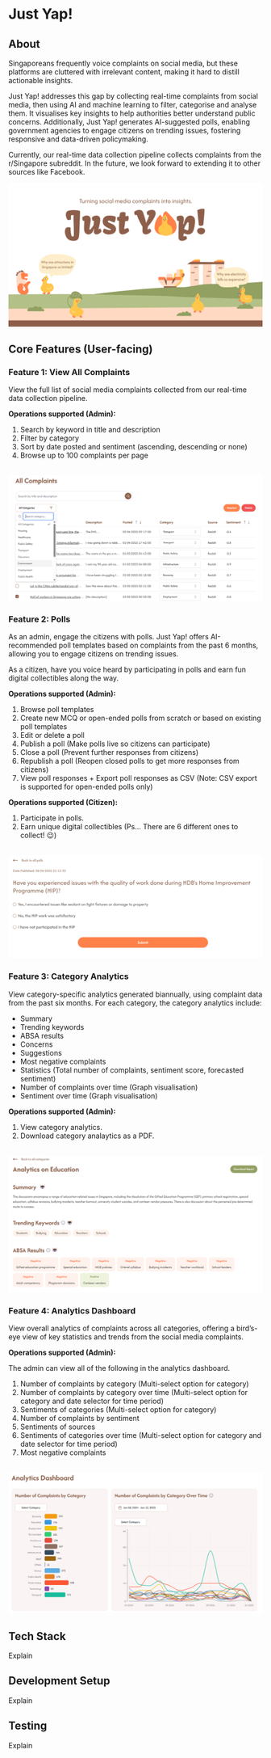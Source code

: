 # Just Yap!

## About
Singaporeans frequently voice complaints on social media, but these platforms are cluttered with irrelevant content, making it hard to distill actionable insights. 

Just Yap! addresses this gap by collecting real-time complaints from social media, then using AI and machine learning to filter, categorise and analyse them. It visualises key insights to help authorities better understand public concerns. Additionally, Just Yap! generates AI-suggested polls, enabling government agencies to engage citizens on trending issues, fostering responsive and data-driven policymaking.

Currently, our real-time data collection pipeline collects complaints from the r/Singapore subreddit. In the future, we look forward to extending it to other sources like Facebook.

<div align="center">
    <img src="public/github/just-yap.gif" width="full" />
</div>


## Core Features (User-facing)
### Feature 1: View All Complaints
View the full list of social media complaints collected from our real-time data collection pipeline. 

**Operations supported (Admin):**
1. Search by keyword in title and description
2. Filter by category
3. Sort by date posted and sentiment (ascending, descending or none)
4. Browse up to 100 complaints per page


<div align="center">
    <br />
    <img src="public/github/all-complaints.png" width="full" />
</div>




### Feature 2: Polls
As an admin, engage the citizens with polls. Just Yap! offers AI-recommended poll templates based on complaints from the past 6 months, allowing you to engage citizens on trending issues.

As a citizen, have you voice heard by participating in polls and earn fun digital collectibles along the way.


**Operations supported (Admin):**
1. Browse poll templates
2. Create new MCQ or open-ended polls from scratch or based on existing poll templates
3. Edit or delete a poll
4. Publish a poll (Make polls live so citizens can participate)
5. Close a poll (Prevent further responses from citizens)
6. Republish a poll (Reopen closed polls to get more responses from citizens)
7. View poll responses + Export poll responses as CSV (Note: CSV export is supported for open-ended polls only)


**Operations supported (Citizen):**
1. Participate in polls.
2. Earn unique digital collectibles (Ps... There are 6 different ones to collect! 😉)


<div align="center">
    <br />
    <img src="public/github/polls.png" width="full" />
</div>


### Feature 3: Category Analytics
View category-specific analytics generated biannually, using complaint data from the past six months. For each category, the category analytics include:
- Summary
- Trending keywords
- ABSA results
- Concerns
- Suggestions
- Most negative complaints
- Statistics (Total number of complaints, sentiment score, forecasted sentiment)
- Number of complaints over time (Graph visualisation)
- Sentiment over time (Graph visualisation)

**Operations supported (Admin):**
1. View category analytics.
2. Download category analaytics as a PDF.


<div align="center">
    <br />
    <img src="public/github/category-analytics.png" width="full" />
</div>



### Feature 4: Analytics Dashboard
View overall analytics of complaints across all categories, offering a bird’s-eye view of key statistics and trends from the social media complaints.

**Operations supported (Admin):**

The admin can view all of the following in the analytics dashboard.
1. Number of complaints by category (Multi-select option for category)
2. Number of complaints by category over time (Multi-select option for category and date selector for time period)
3. Sentiments of categories (Multi-select option for category)
4. Number of complaints by sentiment
5. Sentiments of sources
6. Sentiments of categories over time (Multi-select option for category and date selector for time period)
7. Most negative complaints


<div align="center">
    <br />
    <img src="public/github/analytics-dashboard.png" width="full" />
</div>




## Tech Stack
Explain

## Development Setup
Explain

## Testing
Explain
